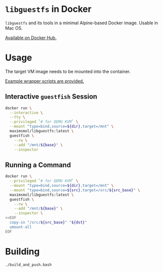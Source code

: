 # `libguestfs` in Docker

`libguestfs` and its tools in a minimal Alpine-based Docker image. Usable in Mac OS.

[Available on Docker Hub.](https://hub.docker.com/r/maximsmol/libguestfs)

# Usage

The target VM image needs to be mounted into the container.

[Example wrapper scripts are provided.](./scripts)

## Interactive `guestfish` Session

```bash
docker run \
  --interactive \
  --tty \
  --privileged `# for QEMU KVM` \
  --mount "type=bind,source=${dir},target=/mnt" \
  maximsmol/libguestfs:latest \
  guestfish \
    --rw \
    --add "/mnt/${base}" \
    --inspector
```

## Running a Command

```bash
docker run \
  --privileged `# for QEMU KVM` \
  --mount "type=bind,source=${dir},target=/mnt" \
  --mount "type=bind,source=${src},target=/src/${src_base}" \
  maximsmol/libguestfs:latest \
  guestfish \
    --rw \
    --add "/mnt/${base}" \
    --inspector \
<<EOF
  copy-in "/src/${src_base}" "${dst}"
  umount-all
EOF
```

# Building

`./build_and_push.bash`
